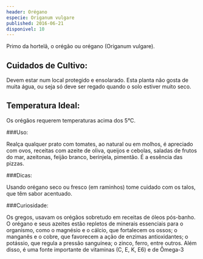 ```yaml
---
header: Orégano 
especie: Origanum vulgare
published: 2016-06-21
disponivel: 10
---
```


Primo da hortelã, o orégão ou orégano (Origanum vulgare).

## Cuidados de Cultivo:

Devem estar num local protegido e ensolarado.  Esta planta não gosta de muita água, ou seja só deve ser regado quando o solo estiver muito seco.


## Temperatura Ideal: 

Os orégãos requerem temperaturas acima dos 5°C.


###Uso:

Realça qualquer prato com tomates, ao natural ou em molhos, é apreciado com ovos, receitas 
com azeite de oliva, queijos e cebolas, saladas de frutos do mar, azeitonas, feijão branco, berinjela, 
pimentão. É a essência das pizzas.

###Dicas:

Usando orégano seco ou fresco (em raminhos) tome cuidado com os talos, que têm sabor acentuado.

###Curiosidade:

Os gregos, usavam os orégãos sobretudo em receitas de óleos pós-banho. O orégano e seus azeites estão repletos de minerais essenciais para o organismo, como o magnésio e o cálcio, que fortalecem os ossos; o manganês e o cobre, que favorecem a ação de enzimas antioxidantes; o potássio, que regula a pressão sanguínea; o zinco, ferro, entre outros.
Além disso, é uma fonte importante de vitaminas (C, E, K, E6) e de Ômega-3
